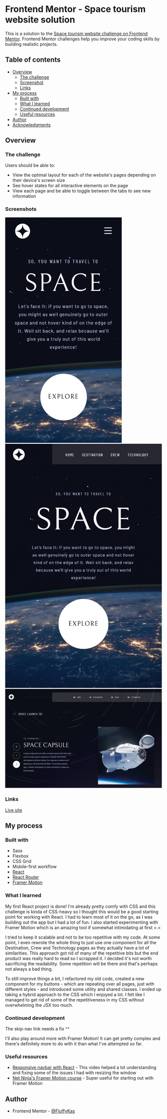 # Frontend Mentor - Space tourism website solution

This is a solution to the [Space tourism website challenge on Frontend Mentor](https://www.frontendmentor.io/challenges/space-tourism-multipage-website-gRWj1URZ3). Frontend Mentor challenges help you improve your coding skills by building realistic projects.

## Table of contents

- [Overview](#overview)
  - [The challenge](#the-challenge)
  - [Screenshot](#screenshot)
  - [Links](#links)
- [My process](#my-process)
  - [Built with](#built-with)
  - [What I learned](#what-i-learned)
  - [Continued development](#continued-development)
  - [Useful resources](#useful-resources)
- [Author](#author)
- [Acknowledgments](#acknowledgments)

## Overview

### The challenge

Users should be able to:

- View the optimal layout for each of the website's pages depending on their device's screen size
- See hover states for all interactive elements on the page
- View each page and be able to toggle between the tabs to see new information

### Screenshots

![](./screenshots/space-tourism-mobile.png)
![](./screenshots/space-tourism-tablet.png)
![](./screenshots/space-tourism-desktop.png)

### Links

[Live site](https://space-tourism-kas.netlify.app/)

## My process

### Built with

- Sass
- Flexbox
- CSS Grid
- Mobile-first workflow
- [React](https://reactjs.org/)
- [React Router](https://reactrouter.com/)
- [Framer Motion](https://www.framer.com/motion/)

### What I learned

My first React project is done! I'm already pretty comfy with CSS and this challenge is kinda of CSS-heavy so I thought this would be a good starting point for working with React. I had to learn most of it on the go, as I was building out the app but I had a lot of fun. I also started experimenting with Framer Motion which is an amazing tool if somewhat intimidating at first >.<

I tried to keep it scalable and not to be too repetitive with my code. At some point, I even rewrote the whole thing to just use one component for all the Destination, Crew and Technology pages as they actually have a lot of similarities. This approach got rid of many of the repetitive bits but the end product was really hard to read so I scrapped it. I decided it's not worth sacrificing the readability. Some repetition will be there and that's perhaps not always a bad thing.

To still improve things a bit, I refactored my old code, created a new component for my buttons - which are repeating over all pages, just with different styles - and introduced some utility and shared classes. I ended up taking a hybrid approach to the CSS which I enjoyed a lot. I felt like I managed to get rid of some of the repetitiveness in my CSS without overwhelming the JSX too much.

### Continued development

The skip-nav link needs a fix ^^

I'll also play around more with Framer Motion! It can get pretty complex and there's definitely more to do with it than what I've attempted so far.

### Useful resources

- [Responsive navbar with React](https://www.youtube.com/watch?v=8kPk7CTOQh4) - This video helped a lot understanding and fixing some of the issues I had with resizing the window
- [Net Ninja's Framer Motion course](https://www.youtube.com/watch?v=2V1WK-3HQNk&list=PL4cUxeGkcC9iHDnQfTHEVVceOEBsOf07i) - Super useful for starting out with Framer Motion

## Author

- Frontend Mentor - [@FluffyKas](https://www.frontendmentor.io/profile/FluffyKas)
